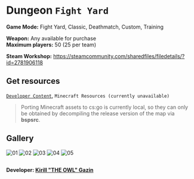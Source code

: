 # Dungeon `Fight Yard`
**Game Mode:** Fight Yard, Classic, Deathmatch, Custom, Training

**Weapon:** Any available for purchase
<br>**Maximum players:** 50 (25 per team)

**Steam Workshop:** https://steamcommunity.com/sharedfiles/filedetails/?id=2781906118

## Get resources
[`Developer Content`](https://github.com/Redesaile/csgo-developer), `Minecraft Resources (currently unavailable)`

> Porting Minecraft assets to cs:go is currently local, so they can only be obtained by decompiling the release version of the map via **bspsrc**.

## Gallery
![01](https://user-images.githubusercontent.com/90133781/158947457-da8af10e-9d4d-42f2-8e94-a857fac0ba6b.png)
![02](https://user-images.githubusercontent.com/90133781/158947438-ce032e42-b41d-42c5-b454-86fab2964f93.png)
![03](https://user-images.githubusercontent.com/90133781/158947472-26e15e48-502b-4eaa-a087-3ce20987a11e.png)
![04](https://user-images.githubusercontent.com/90133781/158947499-22ddd222-e6db-4be0-af1b-78f37dbd0255.png)
![05](https://user-images.githubusercontent.com/90133781/159134129-79496ece-5b18-4685-aad3-fd6674bd6a2a.png)

##
**Developer: [Kirill "THE OWL" Gazin](https://github.com/redesaile)**
